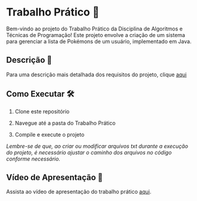 # Trabalho Prático 💛

Bem-vindo ao projeto do Trabalho Prático da Disciplina de Algoritmos e Técnicas de Programação! Este projeto envolve a criação de um sistema para gerenciar a lista de Pokémons de um usuário, implementado em Java.

## Descrição 🔎

Para uma descrição mais detalhada dos requisitos do projeto, clique [aqui](EnunciadoTP.pdf)

## Como Executar 🛠️

1. Clone este repositório

2. Navegue até a pasta do Trabalho Prático

3. Compile e execute o projeto

_Lembre-se de que, ao criar ou modificar arquivos txt durante a execução do projeto, é necessário ajustar o caminho dos arquivos no código conforme necessário._

## Vídeo de Apresentação 🎥

Assista ao vídeo de apresentação do trabalho prático [aqui](https://www.youtube.com/watch?v=MeMvdjDjEc0).

